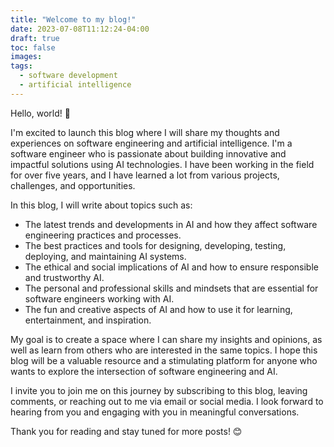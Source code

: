 ```yaml
---
title: "Welcome to my blog!"
date: 2023-07-08T11:12:24-04:00
draft: true
toc: false
images:
tags:
  - software development
  - artificial intelligence
---
```


Hello, world! 👋

I'm excited to launch this blog where I will share my thoughts and experiences on software engineering and artificial intelligence. I'm a software engineer who is passionate about building innovative and impactful solutions using AI technologies. I have been working in the field for over five years, and I have learned a lot from various projects, challenges, and opportunities.

In this blog, I will write about topics such as:

- The latest trends and developments in AI and how they affect software engineering practices and processes.
- The best practices and tools for designing, developing, testing, deploying, and maintaining AI systems.
- The ethical and social implications of AI and how to ensure responsible and trustworthy AI.
- The personal and professional skills and mindsets that are essential for software engineers working with AI.
- The fun and creative aspects of AI and how to use it for learning, entertainment, and inspiration.

My goal is to create a space where I can share my insights and opinions, as well as learn from others who are interested in the same topics. I hope this blog will be a valuable resource and a stimulating platform for anyone who wants to explore the intersection of software engineering and AI.

I invite you to join me on this journey by subscribing to this blog, leaving comments, or reaching out to me via email or social media. I look forward to hearing from you and engaging with you in meaningful conversations.

Thank you for reading and stay tuned for more posts! 😊
